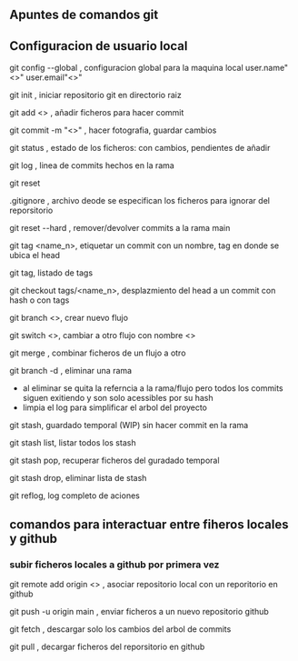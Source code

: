 ## Apuntes de comandos git

## Configuracion de usuario local
git config --global , configuracion global para la maquina local
    user.name"<>"
    user.email"<>"

git init , iniciar repositorio git en directorio raiz

git add <> , añadir ficheros para hacer commit

git commit -m "<>" , hacer fotografia, guardar cambios

git status , estado de los ficheros: con cambios, pendientes de añadir

git log , linea de commits hechos en la rama

git reset

.gitignore , archivo deode se especifican los ficheros para ignorar del reporsitorio

git reset --hard <hash> , remover/devolver commits a la rama main

git tag <name_n>, etiquetar un commit con un nombre, tag en donde se ubica el head

git tag, listado de tags

git checkout tags/<name_n>, desplazmiento del head a un commit con hash o con tags

git branch <>, crear nuevo flujo

git switch <>, cambiar a otro flujo con nombre <>

git merge , combinar ficheros de un flujo a otro

git branch -d <flujo>, eliminar una rama
- al eliminar se quita la referncia a la rama/flujo pero todos los commits siguen exitiendo y son solo acessibles por su hash
- limpia el log para simplificar el arbol del proyecto

git stash, guardado temporal (WIP) sin hacer commit en la rama

git stash list, listar todos los stash

git stash pop, recuperar ficheros del guradado temporal

git stash drop, eliminar lista de stash

git reflog, log completo de aciones

## comandos para interactuar entre fiheros locales y github
### subir ficheros locales a github por primera vez
git remote add origin <> , asociar repositorio local con un reporitorio en github

git push -u origin main , enviar ficheros a un nuevo repositorio github

git fetch , descargar solo los cambios del arbol de commits

git pull , decargar ficheros del reporsitorio en github

